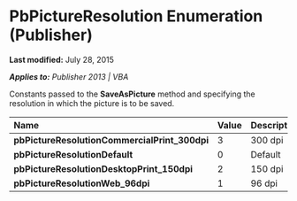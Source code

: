 
# PbPictureResolution Enumeration (Publisher)

 **Last modified:** July 28, 2015

 _**Applies to:** Publisher 2013 | VBA_

Constants passed to the  **SaveAsPicture** method and specifying the resolution in which the picture is to be saved.



|**Name**|**Value**|**Description**|
|:-----|:-----|:-----|
| **pbPictureResolutionCommercialPrint_300dpi**|3|300 dpi|
| **pbPictureResolutionDefault**|0|Default|
| **pbPictureResolutionDesktopPrint_150dpi**|2|150 dpi|
| **pbPictureResolutionWeb_96dpi**|1|96 dpi|
